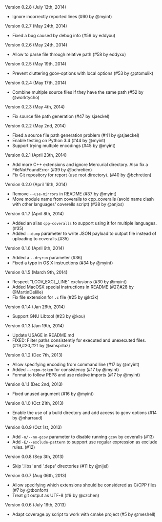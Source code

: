 Version 0.2.8 (July 12th, 2014)
  * Ignore incorrectly reported lines (#60 by @myint)

Version 0.2.7 (May 24th, 2014)
  * Fixed a bug caused by debug info (#59 by eddyxu)

Version 0.2.6 (May 24th, 2014)
  * Allow to parse file through relative path (#58 by eddyxu)

Version 0.2.5 (May 19th, 2014)
  * Prevent cluttering gcov-options with local options (#53 by @ptomulik)

Version 0.2.4 (May 17th, 2014)
  * Combine multiple source files if they have the same path (#52 by @worktycho)

Version 0.2.3 (May 4th, 2014)
  * Fix source file path generation (#47 by sjaeckel)

Version 0.2.2 (May 2nd, 2014)
  * Fixed a source file path generation problem (#41 by @sjaeckel)
  * Enable testing on Python 3.4 (#44 by @myint)
  * Support trying multiple encodings (#45 by @myint)

Version 0.2.1 (April 23th, 2014)
  * Add more C++ extensions and ignore Mercurial directory. Also fix a FileNotFoundError (#39 by @bchretien)
  * Fix Git repository for report (use root directory). (#40 by @bchretien)

Version 0.2.0 (April 16th, 2014)
  * Remove `--use-mirrors` in README (#37 by @myint)
  * Move module name from coveralls to cpp_coveralls (avoid name clash with
	other languages' coverells script) (#38 by @anjos)

Version 0.1.7 (April 8th, 2014)
  * Added an alias `cpp-coveralls` to support using it for multiple languages. (#35)
  * Added `--dump` parameter to write JSON payload to output file instead of uploading to coveralls.(#35)

Version 0.1.6 (April 6th, 2014)
  * Added a `--dryrun` parameter (#36)
  * Fixed a typo in OS X instructions (#34 by @myint)

Version 0.1.5 (March 9th, 2014)
  * Respect "LCOV_EXCL_LINE" exclusions (#30 by @myint)
  * Added MacOSX special instructions in README (#27,#28 by @MartinDelille)
  * Fix file extension for `.c` file (#25 by @kt3k)

Version 0.1.4 (Jan 26th, 2014)
  * Support GNU Libtool (#23 by @kou)

Version 0.1.3 (Jan 19th, 2014)
  * Update USAGE in README.md
  * FIXED: Filter paths consistently for executed and unexecuted files. (#19,#20,#21 by @smspillaz)

Version 0.1.2 (Dec 7th, 2013)
  * Allow specifying encoding from command line (#17 by @myint)
  * Added `--repo-token` for consistency (#17 by @myint)
  * Format to follow PEP8 and use relative imports (#17 by @myint)

Version 0.1.1 (Dec 2nd, 2013)
  * Fixed unused argument (#16 by @myint)

Version 0.1.0 (Oct 21th, 2013)
  * Enable the use of a build directory and add access to gcov options (#14 by @nharraud)

Version 0.0.9 (Oct 1st, 2013)
  * Add `-n/--no-gcov` parameter to disable running `gcov` by coveralls (#13)
  * Add `-E/--exclude-pattern` to support use regular expression as exclude rules. (#12)

Version 0.0.8 (Sep 3th, 2013)
  * Skip '.libs' and '.deps' directories (#11 by @nijel)

Version 0.0.7 (Aug 06th, 2013)
  * Allow specifying which extensions should be considered as C/CPP files (#7 by @tbonfort)
  * Treat git output as UTF-8 (#9 by @czchen)

Version 0.0.6 (July 16th, 2013)
  * Adapt coverage.py script to work with cmake project (#5 by @meshell)

